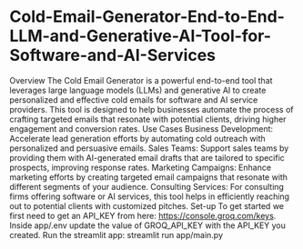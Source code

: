 # Cold-Email-Generator-End-to-End-LLM-and-Generative-AI-Tool-for-Software-and-AI-Services
Overview
The Cold Email Generator is a powerful end-to-end tool that leverages large language models (LLMs) and generative AI to create personalized and effective cold emails for software and AI service providers. This tool is designed to help businesses automate the process of crafting targeted emails that resonate with potential clients, driving higher engagement and conversion rates.
Use Cases
Business Development: Accelerate lead generation efforts by automating cold outreach with personalized and persuasive emails.
Sales Teams: Support sales teams by providing them with AI-generated email drafts that are tailored to specific prospects, improving response rates.
Marketing Campaigns: Enhance marketing efforts by creating targeted email campaigns that resonate with different segments of your audience.
Consulting Services: For consulting firms offering software or AI services, this tool helps in efficiently reaching out to potential clients with customized pitches.
Set-up
To get started we first need to get an API_KEY from here: https://console.groq.com/keys. Inside app/.env update the value of GROQ_API_KEY with the API_KEY you created.
Run the streamlit app:
streamlit run app/main.py
